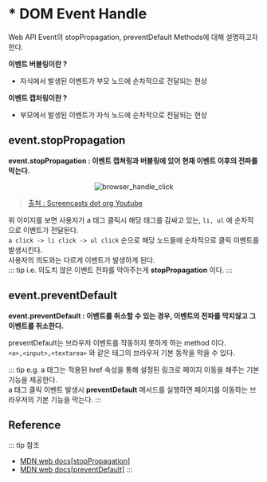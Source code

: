 # * DOM Event Handle
<Author name="Juunone"/>

Web API Event의 stopPropagation, preventDefault Methods에 대해 설명하고자 한다.

**이벤트 버블링이란 ?**
- 자식에서 발생된 이벤트가 부모 노드에 순차적으로 전달되는 현상

**이벤트 캡처링이란 ?**
- 부모에서 발생된 이벤트가 자식 노드에 순차적으로 전달되는 현상

## event.stopPropagation

**event.stopPropagation : 이벤트 캡쳐링과 버블링에 있어 현재 이벤트 이후의 전파를 막는다.**

<p style="text-align:center;"><img :src="$withBase('/webapi-event-handle/browser_handle_click.jpg')" alt="browser_handle_click" /></p>

> [출처 : Screencasts dot org Youtube](https://youtu.be/IyCnbyWZkRU)    

위 이미지를 보면 사용자가 a 태그 클릭시 해당 태그를 감싸고 있는, `li, ul` 에 순차적으로 이벤트가 전달된다.   
`a click -> li click -> ul click` 순으로 해당 노드들에 순차적으로 클릭 이벤트를 발생시킨다.  
사용자의 의도와는 다르게 이벤트가 발생하게 된다.  
::: tip i.e.
의도치 않은 이벤트 전파를 막아주는게 **stopPropagation** 이다.
:::

## event.preventDefault

**event.preventDefault : 이벤트를 취소할 수 있는 경우, 이벤트의 전파를 막지않고 그 이벤트를 취소한다.**

preventDefault는 브라우저 이벤트를 작동하지 못하게 하는 method 이다.  
`<a>,<input>,<textarea>` 와 같은 태그의 브라우저 기본 동작을 막을 수 있다.  

::: tip e.g.
a 태그는 적용된 href 속성을 통해 설정된 링크로 페이지 이동을 해주는 기본 기능을 제공한다.  
a 태그 클릭 이벤트 발생시 **preventDefault** 메서드를 실행하면 페이지를 이동하는 브라우저의 기본 기능을 막는다.
:::

## Reference
::: tip 참조
- [MDN web docs[stopPropagation]](https://developer.mozilla.org/ko/docs/Web/API/Event/stopPropagation)
- [MDN web docs[preventDefault]](https://developer.mozilla.org/ko/docs/Web/API/Event/preventDefault)
:::
